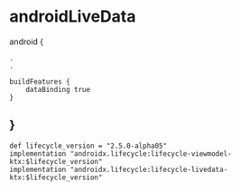# androidLiveData


android {

    .
    .
    
    buildFeatures {
        dataBinding true
    }
}
-----------------------------------------------------------


    def lifecycle_version = "2.5.0-alpha05"
    implementation "androidx.lifecycle:lifecycle-viewmodel-ktx:$lifecycle_version"
    implementation "androidx.lifecycle:lifecycle-livedata-ktx:$lifecycle_version"
